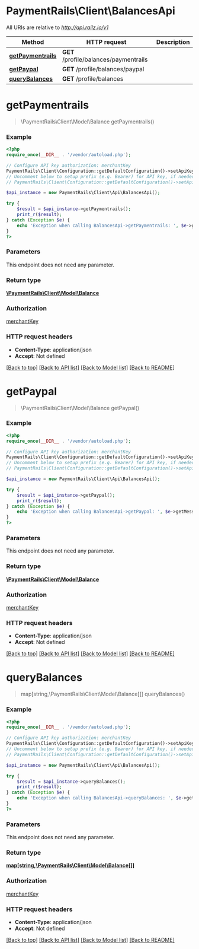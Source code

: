# PaymentRails\Client\BalancesApi

All URIs are relative to *http://api.railz.io/v1*

Method | HTTP request | Description
------------- | ------------- | -------------
[**getPaymentrails**](BalancesApi.md#getPaymentrails) | **GET** /profile/balances/paymentrails | 
[**getPaypal**](BalancesApi.md#getPaypal) | **GET** /profile/balances/paypal | 
[**queryBalances**](BalancesApi.md#queryBalances) | **GET** /profile/balances | 


# **getPaymentrails**
> \PaymentRails\Client\Model\Balance getPaymentrails()



### Example
```php
<?php
require_once(__DIR__ . '/vendor/autoload.php');

// Configure API key authorization: merchantKey
PaymentRails\Client\Configuration::getDefaultConfiguration()->setApiKey('x-api-key', 'YOUR_API_KEY');
// Uncomment below to setup prefix (e.g. Bearer) for API key, if needed
// PaymentRails\Client\Configuration::getDefaultConfiguration()->setApiKeyPrefix('x-api-key', 'Bearer');

$api_instance = new PaymentRails\Client\Api\BalancesApi();

try {
    $result = $api_instance->getPaymentrails();
    print_r($result);
} catch (Exception $e) {
    echo 'Exception when calling BalancesApi->getPaymentrails: ', $e->getMessage(), PHP_EOL;
}
?>
```

### Parameters
This endpoint does not need any parameter.

### Return type

[**\PaymentRails\Client\Model\Balance**](../Model/Balance.md)

### Authorization

[merchantKey](../../README.md#merchantKey)

### HTTP request headers

 - **Content-Type**: application/json
 - **Accept**: Not defined

[[Back to top]](#) [[Back to API list]](../../README.md#documentation-for-api-endpoints) [[Back to Model list]](../../README.md#documentation-for-models) [[Back to README]](../../README.md)

# **getPaypal**
> \PaymentRails\Client\Model\Balance getPaypal()



### Example
```php
<?php
require_once(__DIR__ . '/vendor/autoload.php');

// Configure API key authorization: merchantKey
PaymentRails\Client\Configuration::getDefaultConfiguration()->setApiKey('x-api-key', 'YOUR_API_KEY');
// Uncomment below to setup prefix (e.g. Bearer) for API key, if needed
// PaymentRails\Client\Configuration::getDefaultConfiguration()->setApiKeyPrefix('x-api-key', 'Bearer');

$api_instance = new PaymentRails\Client\Api\BalancesApi();

try {
    $result = $api_instance->getPaypal();
    print_r($result);
} catch (Exception $e) {
    echo 'Exception when calling BalancesApi->getPaypal: ', $e->getMessage(), PHP_EOL;
}
?>
```

### Parameters
This endpoint does not need any parameter.

### Return type

[**\PaymentRails\Client\Model\Balance**](../Model/Balance.md)

### Authorization

[merchantKey](../../README.md#merchantKey)

### HTTP request headers

 - **Content-Type**: application/json
 - **Accept**: Not defined

[[Back to top]](#) [[Back to API list]](../../README.md#documentation-for-api-endpoints) [[Back to Model list]](../../README.md#documentation-for-models) [[Back to README]](../../README.md)

# **queryBalances**
> map[string,\PaymentRails\Client\Model\Balance[]] queryBalances()



### Example
```php
<?php
require_once(__DIR__ . '/vendor/autoload.php');

// Configure API key authorization: merchantKey
PaymentRails\Client\Configuration::getDefaultConfiguration()->setApiKey('x-api-key', 'YOUR_API_KEY');
// Uncomment below to setup prefix (e.g. Bearer) for API key, if needed
// PaymentRails\Client\Configuration::getDefaultConfiguration()->setApiKeyPrefix('x-api-key', 'Bearer');

$api_instance = new PaymentRails\Client\Api\BalancesApi();

try {
    $result = $api_instance->queryBalances();
    print_r($result);
} catch (Exception $e) {
    echo 'Exception when calling BalancesApi->queryBalances: ', $e->getMessage(), PHP_EOL;
}
?>
```

### Parameters
This endpoint does not need any parameter.

### Return type

[**map[string,\PaymentRails\Client\Model\Balance[]]**](../Model/array.md)

### Authorization

[merchantKey](../../README.md#merchantKey)

### HTTP request headers

 - **Content-Type**: application/json
 - **Accept**: Not defined

[[Back to top]](#) [[Back to API list]](../../README.md#documentation-for-api-endpoints) [[Back to Model list]](../../README.md#documentation-for-models) [[Back to README]](../../README.md)

